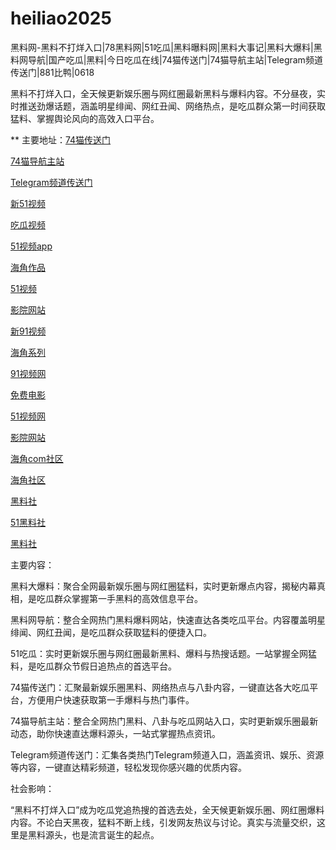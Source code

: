 # heiliao2025
黑料网-黑料不打烊入口|78黑料网|51吃瓜|黑料曝料网|黑料大事记|黑料大爆料|黑料网导航|国产吃瓜|黑料|今日吃瓜在线|74猫传送门|74猫导航主站|Telegram频道传送门|881比鸭|0618

黑料不打烊入口，全天候更新娱乐圈与网红圈最新黑料与爆料内容。不分昼夜，实时推送劲爆话题，涵盖明星绯闻、网红丑闻、网络热点，是吃瓜群众第一时间获取猛料、掌握舆论风向的高效入口平台。

** 主要地址：<a href="https://74mao.com/">74猫传送门</a>

<a href="https://74mao.com/">74猫导航主站</a>

<a href="https://74mao.com/">Telegram频道传送门</a>

<a href="https://hj-188.pages.dev/">新51视频</a>

<a href="https://hj-193.pages.dev/">吃瓜视频</a>

<a href="https://hj-195.pages.dev/">51视频app</a>

<a href="https://hj-197.pages.dev/">海角作品</a>

<a href="https://hj-210.pages.dev/">51视频</a>

<a href="https://hj-213.pages.dev/">影院网站</a>

<a href="https://hj-152.pages.dev/">新91视频</a>

<a href="https://hj-156.pages.dev/">海角系列</a>

<a href="https://hj-686.pages.dev/">91视频网</a>

<a href="https://hj-689.pages.dev/">免费电影</a>

<a href="https://hj-1301.pages.dev/">51视频网</a>

<a href="https://hj-218.pages.dev/">影院网站</a>

<a href="https://hj-219.pages.dev/">海角com社区</a>

<a href="https://hj-224.pages.dev/">海角社区</a>

<a href="https://hls-15.pages.dev/">黑料社</a>

<a href="https://hls-17.pages.dev/">51黑料社</a>

<a href="https://hls-19.pages.dev/">黑料社</a>

主要内容：

黑料大爆料：聚合全网最新娱乐圈与网红圈猛料，实时更新爆点内容，揭秘内幕真相，是吃瓜群众掌握第一手黑料的高效信息平台。

黑料网导航：整合全网热门黑料爆料网站，快速直达各类吃瓜平台。内容覆盖明星绯闻、网红丑闻，是吃瓜群众获取猛料的便捷入口。

51吃瓜：实时更新娱乐圈与网红圈最新黑料、爆料与热搜话题。一站掌握全网猛料，是吃瓜群众节假日追热点的首选平台。

74猫传送门：汇聚最新娱乐圈黑料、网络热点与八卦内容，一键直达各大吃瓜平台，方便用户快速获取第一手爆料与热门事件。

74猫导航主站：整合全网热门黑料、八卦与吃瓜网站入口，实时更新娱乐圈最新动态，助你快速直达爆料源头，一站式掌握热点资讯。

Telegram频道传送门：汇集各类热门Telegram频道入口，涵盖资讯、娱乐、资源等内容，一键直达精彩频道，轻松发现你感兴趣的优质内容。

社会影响：

“黑料不打烊入口”成为吃瓜党追热搜的首选去处，全天候更新娱乐圈、网红圈爆料内容。不论白天黑夜，猛料不断上线，引发网友热议与讨论。真实与流量交织，这里是黑料源头，也是流言诞生的起点。
